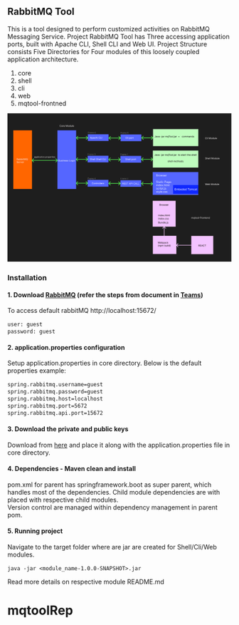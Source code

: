 ## RabbitMQ Tool
This is a tool designed to perform customized activities on RabbitMQ Messaging Service. 
Project RabbitMQ Tool has Three accessing application ports, built with Apache CLI, Shell CLI and Web UI.
Project Structure consists Five Directories for Four modules of this loosely coupled application architecture.
1. core
2. shell
3. cli
4. web
5. mqtool-frontned

![img.png](img.png)

### Installation
#### 1. Download [RabbitMQ](https://www.rabbitmq.com/) (refer the steps from document in [Teams](https://ts.accenture.com/:w:/r/sites/PracticeProjectMobileAppShoppingList/Shared%20Documents/General/RabbitMQTool%20Documents/How%20to%20install%20RabbitMQ.docx?d=wdf9d289607a64f7cbe2c4244b78405bd&csf=1&web=1&e=Djh1Px))
To access default rabbitMQ http://localhost:15672/

    user: guest
    password: guest

#### 2. application.properties configuration
Setup application.properties in core directory. 
Below is the default properties example:

    spring.rabbitmq.username=guest
    spring.rabbitmq.password=guest
    spring.rabbitmq.host=localhost
    spring.rabbitmq.port=5672
    spring.rabbitmq.api.port=15672

#### 3. Download the private and public keys 
Download from [here](https://ts.accenture.com/:f:/r/sites/PracticeProjectMobileAppShoppingList/Shared%20Documents/General/RabbitMQTool%20Documents/keys?csf=1&web=1&e=mFnjBP) and place it along with the application.properties file in core directory.

#### 4. Dependencies - Maven clean and install
pom.xml for parent has springframework.boot as super parent, which handles most of the dependencies. Child module dependencies are with placed with respective child modules.  
Version control are managed within dependency management in parent pom.

#### 5. Running project 
Navigate to the target folder where are jar are created for Shell/Cli/Web modules.

	java -jar <module_name-1.0.0-SNAPSHOT>.jar

Read more details on respective module README.md
# mqtoolRep
